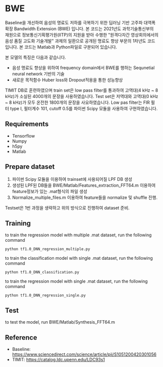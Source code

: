 # BWE
Baseline을 개선하여 음성의 명료도 저하를 극복하기 위한 딥러닝 기반 고주파 대역폭 확장 Bandwidth Extension (BWE) 입니다. 본 코드는 2021년도 과학기술통신부의 재원으로 정보통신기획평가원(IITP)의 지원을 받아 수행한 "원격다자간 영상회의에서의 음성 품질 고도화 기술개발" 과제의 일환으로 공개된 명료도 향상 부문의 1차년도 코드입니다. 본 코드는 Matlab과 Python파일로 구분되어 있습니다.

본 모델의 특징은 다음과 같습니다.
* 음성 명료도 향상을 위하여 frequency domain에서 BWE를 행하는 Sequnetial neural network 기반의 기술
* 새로운 목적함수 Huber loss와 Dropout적용을 통한 성능향상

TIMIT DB로 훈련하였으며 train set은 low pass filter를 통과하여 고역대(4 kHz ~ 8 kHz)가 소실된 4000개의 문장을 사용하였습니다. Test set은 저역대와 고역대(0 kHz ~ 8 kHz)가 모두 온전한 1800개의 문장을 사요하였습니다. Low pas filter는 FIR 필터 type I, 필터계수 101, cutoff 0.5를 파이썬 Scipy 모듈을 사용하여 구현하였습니다.

## Requirements
* Tensorflow
* Numpy
* h5py
* Matlab

## Prepare dataset
1. 파이썬 Scipy 모듈을 이용하여 trainset에 사용되어질 LPF DB 생성
2. 생성된 LPF된 DB들을 BWE/Matlab/Features_extraction_FFT64.m 이용하여 feature정보가 있는 .mat형식의 파일 생성
3. Normalize_multiple_files.m 이용하여 feature들을 normalize 및 shuffle 진행.

Testset은 1번 과정을 생략하고 위의 방식으로 진행하여 dataset 준비.

## Training
to train the regression model with multiple .mat dataset, run the following command
```
python tf1.0_DNN_regression_multiple.py
```
to train the classification model with single .mat dataset, run the following command
```
python tf1.0_DNN_classification.py
```
to train the regression model with single .mat dataset, run the following command
```
python tf1.0_DNN_regression_single.py
```

## Test
to test the model, run BWE/Matlab/Synthesis_FFT64.m

## Reference
* Baseline: https://www.sciencedirect.com/science/article/pii/S1051200420301056
* TIMIT: https://catalog.ldc.upenn.edu/LDC93s1
